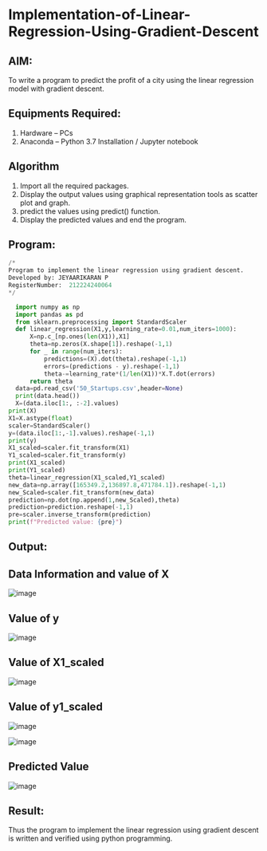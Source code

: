 # Implementation-of-Linear-Regression-Using-Gradient-Descent

## AIM:
To write a program to predict the profit of a city using the linear regression model with gradient descent.

## Equipments Required:
1. Hardware – PCs
2. Anaconda – Python 3.7 Installation / Jupyter notebook

## Algorithm
1. Import all the required packages.
2. Display the output values using graphical representation tools as scatter plot and graph.
3. predict the values using predict() function.
4. Display the predicted values and end the program.

## Program:
```.py
/*
Program to implement the linear regression using gradient descent.
Developed by: JEYAARIKARAN P
RegisterNumber:  212224240064
*/

  import numpy as np
  import pandas as pd
  from sklearn.preprocessing import StandardScaler
  def linear_regression(X1,y,learning_rate=0.01,num_iters=1000):
      X=np.c_[np.ones(len(X1)),X1]
      theta=np.zeros(X.shape[1]).reshape(-1,1)
      for _ in range(num_iters):
          predictions=(X).dot(theta).reshape(-1,1)
          errors=(predictions - y).reshape(-1,1)
          theta-=learning_rate*(1/len(X1))*X.T.dot(errors)
      return theta
  data=pd.read_csv('50_Startups.csv',header=None)
  print(data.head())
  X=(data.iloc[1:, :-2].values)
print(X)
X1=X.astype(float)
scaler=StandardScaler()
y=(data.iloc[1:,-1].values).reshape(-1,1)
print(y)
X1_scaled=scaler.fit_transform(X1)
Y1_scaled=scaler.fit_transform(y)
print(X1_scaled)
print(Y1_scaled)
theta=linear_regression(X1_scaled,Y1_scaled)
new_data=np.array([165349.2,136897.8,471784.1]).reshape(-1,1)
new_Scaled=scaler.fit_transform(new_data)
prediction=np.dot(np.append(1,new_Scaled),theta)
prediction=prediction.reshape(-1,1)
pre=scaler.inverse_transform(prediction)
print(f"Predicted value: {pre}")

```

## Output:
##  Data Information and value of X
![image](https://github.com/user-attachments/assets/5307b65c-6e37-4954-bfcc-6661207b1d30)


## Value of y
![image](https://github.com/user-attachments/assets/5f75fd18-ecaf-4a31-bdff-0eabc232e211)

## Value of X1_scaled
![image](https://github.com/user-attachments/assets/78cd781d-8a07-4ae6-a1db-c04377fe3869)


## Value of y1_scaled
![image](https://github.com/user-attachments/assets/c4c2fc03-ae90-40ea-8bfc-97d2b9c5736b)


![image](https://github.com/user-attachments/assets/f92c7780-3231-488e-9ce4-7b249717729b)

## Predicted Value
![image](https://github.com/user-attachments/assets/a9ff1c12-a33f-4bd7-9ca9-faed217ab76b)



## Result:
Thus the program to implement the linear regression using gradient descent is written and verified using python programming.
